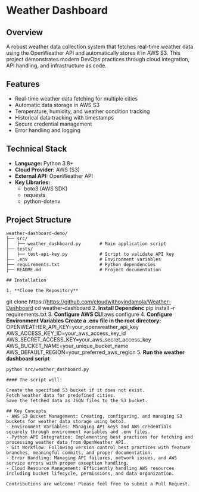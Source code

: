 # Weather Dashboard

## Overview
A robust weather data collection system that fetches real-time weather data using the OpenWeather API and automatically stores it in AWS S3. This project demonstrates modern DevOps practices through cloud integration, API handling, and infrastructure as code.

## Features
- Real-time weather data fetching for multiple cities
- Automatic data storage in AWS S3
- Temperature, humidity, and weather condition tracking
- Historical data tracking with timestamps
- Secure credential management
- Error handling and logging

## Technical Stack
- **Language:** Python 3.8+
- **Cloud Provider:** AWS (S3)
- **External API:** OpenWeather API
- **Key Libraries:** 
  - boto3 (AWS SDK)
  - requests
  - python-dotenv

## Project Structure
```
weather-dashboard-demo/
├── src/
│   ├── weather_dashboard.py       # Main application script
├── tests/
│   ├── test-api-key.py            # Script to validate API key
├── .env                           # Environment variables
├── requirements.txt               # Python dependencies
├── README.md                      # Project documentation

## Installation

1. **Clone the Repository**
   ```
   git clone https://https://github.com/cloudwithoyindamola/Weather-Dashboard
   cd weather-dashboard
2. **Install Dependenc**
 pip install -r requirements.txt
3. **Configure AWS CLI**
  aws configure
4. **Configure Environment Variables Create a .env file in the root directory:**
  OPENWEATHER_API_KEY=your_openweather_api_key
  AWS_ACCESS_KEY_ID=your_aws_access_key_id
  AWS_SECRET_ACCESS_KEY=your_aws_secret_access_key
  AWS_BUCKET_NAME=your_unique_bucket_name
  AWS_DEFAULT_REGION=your_preferred_aws_region
5. **Run the weather dashboard script**
  ```
  python src/weather_dashboard.py

#### The script will:

Create the specified S3 bucket if it does not exist.
Fetch weather data for predefined cities.
Save the fetched data as JSON files to the S3 bucket.

## Key Concepts
- AWS S3 Bucket Management: Creating, configuring, and managing S3 buckets for weather data storage using boto3.
- Environment Variables: Managing API keys and AWS credentials securely through environment variables and .env files.
- Python API Integration: Implementing best practices for fetching and processing weather data from OpenWeather API.
- Git Workflow: Following version control best practices with feature branches, meaningful commits, and proper documentation.
- Error Handling: Managing API failures, network issues, and AWS service errors with proper exception handling.
- Cloud Resource Management: Efficiently handling AWS resources including bucket lifecycle, permissions, and data organization.

Contributions are welcome! Please feel free to submit a Pull Request.